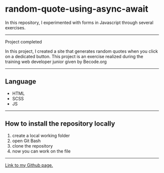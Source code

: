 # random-quote-using-async-await

In this repository, I experimented with forms in Javascript through several exercises.

---

Project completed

In this project, I created a site that generates random quotes when you click on a dedicated button. This project is an exercise realized during the training web developer junior given by Becode.org

---

## Language

- HTML
- SCSS
- JS

---

## How to install the repository locally

1. create a local working folder
2. open Git Bash
3. clone the repository
4. now you can work on the file

---

[Link to my Github page.](https://mathildecornelis.github.io/random-quote-using-async-await/)
